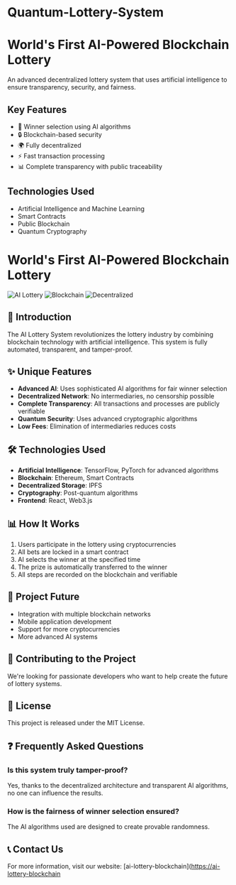 # Quantum-Lottery-System
# World's First AI-Powered Blockchain Lottery

An advanced decentralized lottery system that uses artificial intelligence to ensure transparency, security, and fairness.

## Key Features

- 🤖 Winner selection using AI algorithms
- 🔒 Blockchain-based security
- 🌍 Fully decentralized
- ⚡ Fast transaction processing
- 📊 Complete transparency with public traceability

## Technologies Used

- Artificial Intelligence and Machine Learning
- Smart Contracts
- Public Blockchain
- Quantum Cryptography

# World's First AI-Powered Blockchain Lottery

![AI Lottery](https://img.shields.io/badge/AI-Powered-blue)
![Blockchain](https://img.shields.io/badge/Blockchain-Secure-green)
![Decentralized](https://img.shields.io/badge/Decentralized-Transparent-orange)

## 🚀 Introduction

The AI Lottery System revolutionizes the lottery industry by combining blockchain technology with artificial intelligence. This system is fully automated, transparent, and tamper-proof.

## ✨ Unique Features

- **Advanced AI**: Uses sophisticated AI algorithms for fair winner selection
- **Decentralized Network**: No intermediaries, no censorship possible
- **Complete Transparency**: All transactions and processes are publicly verifiable
- **Quantum Security**: Uses advanced cryptographic algorithms
- **Low Fees**: Elimination of intermediaries reduces costs

## 🛠️ Technologies Used

- **Artificial Intelligence**: TensorFlow, PyTorch for advanced algorithms
- **Blockchain**: Ethereum, Smart Contracts
- **Decentralized Storage**: IPFS
- **Cryptography**: Post-quantum algorithms
- **Frontend**: React, Web3.js

## 📊 How It Works

1. Users participate in the lottery using cryptocurrencies
2. All bets are locked in a smart contract
3. AI selects the winner at the specified time
4. The prize is automatically transferred to the winner
5. All steps are recorded on the blockchain and verifiable

## 🔮 Project Future

- Integration with multiple blockchain networks
- Mobile application development
- Support for more cryptocurrencies
- More advanced AI systems

## 🤝 Contributing to the Project

We're looking for passionate developers who want to help create the future of lottery systems.

## 📄 License

This project is released under the MIT License.

## ❓ Frequently Asked Questions

### Is this system truly tamper-proof?
Yes, thanks to the decentralized architecture and transparent AI algorithms, no one can influence the results.

### How is the fairness of winner selection ensured?
The AI algorithms used are designed to create provable randomness.

## 📞 Contact Us

For more information, visit our website: [ai-lottery-blockchain]([https://ai-lottery-blockchain](https://blockchainlotteryai.github.io/Quantum-Lottery-System/)
